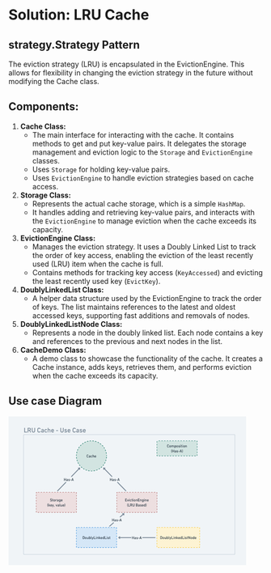 # Solution: LRU Cache



## strategy.Strategy Pattern
The eviction strategy (LRU) is encapsulated in the EvictionEngine. This allows for flexibility in changing the eviction strategy in the future without modifying the Cache class.


## Components:

1. **Cache Class:** 
   - The main interface for interacting with the cache. It contains methods to get and put key-value pairs. It delegates the storage management and eviction logic to the `Storage` and `EvictionEngine` classes.
   - Uses `Storage` for holding key-value pairs.
   - Uses `EvictionEngine` to handle eviction strategies based on cache access.
2. **Storage Class:** 
   - Represents the actual cache storage, which is a simple `HashMap`. 
   - It handles adding and retrieving key-value pairs, and interacts with the `EvictionEngine` to manage eviction when the cache exceeds its capacity. 
3. **EvictionEngine Class:** 
   - Manages the eviction strategy. It uses a Doubly Linked List to track the order of key access, enabling the eviction of the least recently used (LRU) item when the cache is full.
   - Contains methods for tracking key access (`KeyAccessed`) and evicting the least recently used key (`EvictKey`). 
4. **DoublyLinkedList Class:** 
   - A helper data structure used by the EvictionEngine to track the order of keys. The list maintains references to the latest and oldest accessed keys, supporting fast additions and removals of nodes. 
5. **DoublyLinkedListNode Class:** 
   - Represents a node in the doubly linked list. Each node contains a key and references to the previous and next nodes in the list. 
6. **CacheDemo Class:** 
   - A demo class to showcase the functionality of the cache. It creates a Cache instance, adds keys, retrieves them, and performs eviction when the cache exceeds its capacity.

## Use case Diagram
![LRU-Cache.png](./../../../images/lru-cache-use-case.png)